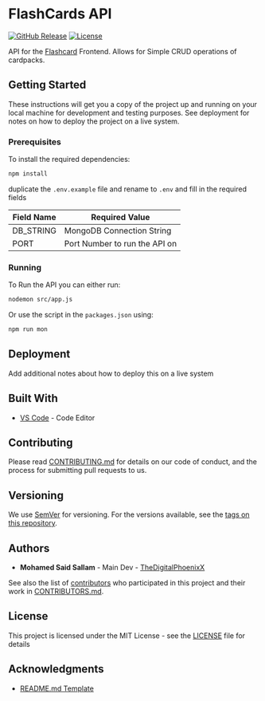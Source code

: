 # FlashCards API

[![GitHub Release][github_release_badge]][github_release_link]
[![License][license-image]][license-url]

API for the [Flashcard][github-flashcards] Frontend. Allows for Simple CRUD operations of cardpacks.

## Getting Started

These instructions will get you a copy of the project up and running on your local machine for development and testing purposes. See deployment for notes on how to deploy the project on a live system.

### Prerequisites

To install the required dependencies:

```sh
npm install
```

duplicate the ``.env.example`` file and rename to ``.env`` and fill in the required fields

| Field Name | Required Value                |
| ---------- | ----------------------------- |
| DB_STRING  | MongoDB Connection String     |
| PORT       | Port Number to run the API on |

### Running

To Run the API you can either run:

```sh
nodemon src/app.js
```

Or use the script in the ``packages.json`` using:

```sh
npm run mon
```

## Deployment

Add additional notes about how to deploy this on a live system

## Built With

* [VS Code](https://code.visualstudio.com/) - Code Editor

## Contributing

Please read [CONTRIBUTING.md](CONTRIBUTING.md) for details on our code of conduct, and the process for submitting pull requests to us.

## Versioning

We use [SemVer](http://semver.org/) for versioning. For the versions available, see the [tags on this repository][github-tags].

## Authors

* **Mohamed Said Sallam** - Main Dev - [TheDigitalPhoenixX](https://github.com/TheDigitalPhoenixX)

See also the list of [contributors][github-contributors] who participated in this project and their work in [CONTRIBUTORS.md](CONTRIBUTORS.md).

## License

This project is licensed under the MIT License - see the [LICENSE](LICENSE) file for details

## Acknowledgments

* [README.md Template](https://gist.github.com/PurpleBooth/109311bb0361f32d87a2)

[license-image]: https://img.shields.io/badge/License-MIT-brightgreen.svg
[license-url]: https://opensource.org/licenses/MIT

[github_release_badge]: https://img.shields.io/github/v/release/TheDigitalPhoenixX/Flashcards.svg?style=flat&include_prereleases
[github_release_link]: https://github.com/TheDigitalPhoenixX/Flashcards/releases

[github-contributors]: https://github.com/TheDigitalPhoenixX/Flashcards/contributors
[github-tags]: https://github.com/TheDigitalPhoenixX/Flashcards/tags

[github-flashcards]: https://github.com/TheDigitalPhoenixX/Flashcards
